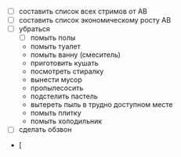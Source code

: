 - [ ] составить список всех стримов от АВ
- [ ] составить список экономическому росту  АВ
- [ ] убраться
   - [ ] помыть полы 
   - помыть туалет 
   - помыть ванну (смеситель) 
   - приготовить кушать 
   - посмотреть стиралку 
   - вынести мусор 
   - пропылесосить 
   - подстелить пастель 
   - вытереть пыль в трудно доступном месте 
   - помыть плитку 
   - помыть холодильник 
- [ ] сделать обзвон
- [

